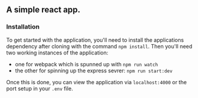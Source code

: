 ## A simple react app.

### Installation

To get started with the application, you'll need to install the applications dependency after cloning with the command `npm install`.
Then you'll need two working instances of the application:
- one for webpack which is spunned up with `npm run watch`
- the other for spinning up the express sevrer: `npm run start:dev`

Once this is done, you can view the application via `localhost:4000` or the port setup in your `.env` file.